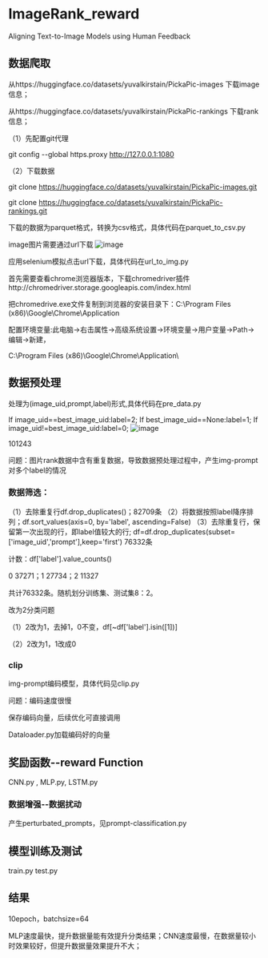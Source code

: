 # ImageRank_reward
Aligning Text-to-Image Models using Human Feedback
## 数据爬取
从https://huggingface.co/datasets/yuvalkirstain/PickaPic-images 下载image信息；

从https://huggingface.co/datasets/yuvalkirstain/PickaPic-rankings 下载rank信息；

（1）先配置git代理

git config --global https.proxy http://127.0.0.1:1080

（2）下载数据

git clone https://huggingface.co/datasets/yuvalkirstain/PickaPic-images.git

git clone https://huggingface.co/datasets/yuvalkirstain/PickaPic-rankings.git

下载的数据为parquet格式，转换为csv格式，具体代码在parquet_to_csv.py

image图片需要通过url下载
![image](https://github.com/zueliye/ImageRank_reward/assets/92658543/2ac26b25-1389-4528-b5f0-da2bdd594f52)

应用selenium模拟点击url下载，具体代码在url_to_img.py

首先需要查看chrome浏览器版本，下载chromedriver插件http://chromedriver.storage.googleapis.com/index.html

把chromedrive.exe文件复制到浏览器的安装目录下：C:\Program Files (x86)\Google\Chrome\Application

配置环境变量:此电脑→右击属性→高级系统设置→环境变量→用户变量→Path→编辑→新建，

C:\Program Files (x86)\Google\Chrome\Application\

## 数据预处理
处理为(image_uid,prompt,label)形式,具体代码在pre_data.py

If image_uid==best_image_uid:label=2;
If best_image_uid==None:label=1;
If image_uid!=best_image_uid:label=0;
![image](https://github.com/zueliye/ImageRank_reward/assets/92658543/3c0e3455-f5c4-4e1e-a356-8adf1b58b6fd)

101243

问题：图片rank数据中含有重复数据，导致数据预处理过程中，产生img-prompt对多个label的情况

### 数据筛选：

（1）去除重复行df.drop_duplicates()；82709条
（2）将数据按照label降序排列；df.sort_values(axis=0, by='label', ascending=False)
（3）去除重复行，保留第一次出现的行，即label值较大的行; 
df=df.drop_duplicates(subset=['image_uid','prompt'],keep='first') 76332条

计数：df['label'].value_counts()

0    37271；1    27734；2    11327

共计76332条。随机划分训练集、测试集8：2。

改为2分类问题

（1）2改为1，去掉1，0不变，df[~df['label'].isin([1])]

（2）2改为1，1改成0

### clip
img-prompt编码模型，具体代码见clip.py

问题：编码速度很慢

保存编码向量，后续优化可直接调用

Dataloader.py加载编码好的向量

## 奖励函数--reward Function
CNN.py , MLP.py, LSTM.py

### 数据增强--数据扰动
产生perturbated_prompts，见prompt-classification.py
## 模型训练及测试
train.py test.py
## 结果
10epoch，batchsize=64

MLP速度最快，提升数据量能有效提升分类结果；CNN速度最慢，在数据量较小时效果较好，但提升数据量效果提升不大；


